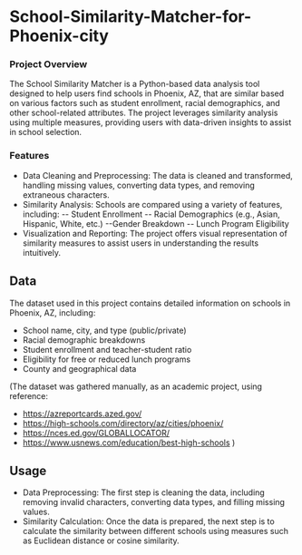 # School-Similarity-Matcher-for-Phoenix-city

### Project Overview
The School Similarity Matcher is a Python-based data analysis tool designed to help users find schools in Phoenix, AZ, that are similar based on various factors such as student enrollment, racial demographics, and other school-related attributes. The project leverages similarity analysis using multiple measures, providing users with data-driven insights to assist in school selection.

### Features
- Data Cleaning and Preprocessing: The data is cleaned and transformed, handling missing values, converting data types, and removing extraneous characters.
- Similarity Analysis: Schools are compared using a variety of features, including:
-- Student Enrollment
-- Racial Demographics (e.g., Asian, Hispanic, White, etc.)
--Gender Breakdown
-- Lunch Program Eligibility
- Visualization and Reporting: The project offers visual representation of similarity measures to assist users in understanding the results intuitively.

## Data
The dataset used in this project contains detailed information on schools in Phoenix, AZ, including:
- School name, city, and type (public/private)
- Racial demographic breakdowns
- Student enrollment and teacher-student ratio
- Eligibility for free or reduced lunch programs
- County and geographical data
  
(The dataset was gathered manually, as an academic project, using reference:
- https://azreportcards.azed.gov/
- https://high-schools.com/directory/az/cities/phoenix/
- https://nces.ed.gov/GLOBALLOCATOR/
- https://www.usnews.com/education/best-high-schools
)

## Usage
- Data Preprocessing: The first step is cleaning the data, including removing invalid characters, converting data types, and filling missing values.
- Similarity Calculation: Once the data is prepared, the next step is to calculate the similarity between different schools using measures such as Euclidean distance or cosine similarity.


